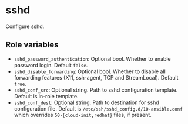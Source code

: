 # sshd

Configure sshd.

## Role variables

- `sshd_password_authentication`: Optional bool. Whether to enable password login. Default `false`.
- `sshd_disable_forwarding`: Optional bool. Whether to disable all forwarding features (X11, ssh-agent, TCP and StreamLocal). Default `true`.
- `sshd_conf_src`: Optional string. Path to sshd configuration template. Default is in-role template.
- `sshd_conf_dest`: Optional string. Path to destination for sshd configuration file. Default is `/etc/ssh/sshd_config.d/10-ansible.conf` which overrides `50-{cloud-init,redhat}` files, if present.
